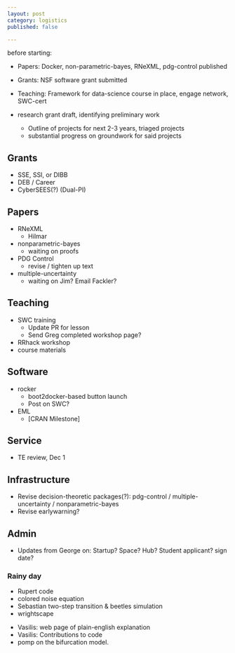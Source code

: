 ```yaml
---
layout: post
category: logistics
published: false

---
```



before starting:

- Papers: Docker, non-parametric-bayes, RNeXML, pdg-control published
- Grants: NSF software grant submitted
- Teaching: Framework for data-science course in place, engage network, SWC-cert

- research grant draft, identifying preliminary work
  - Outline of projects for next 2-3 years, triaged projects
  - substantial progress on groundwork for said projects


## Grants ##

- SSE, SSI, or DIBB 
- DEB / Career
- CyberSEES(?) (Dual-PI)

## Papers ##

- RNeXML 
  - Hilmar
- nonparametric-bayes
  - waiting on proofs
- PDG Control
  - revise / tighten up text
- multiple-uncertainty 
	 - waiting on Jim? Email Fackler?

## Teaching ##

- SWC training
  - Update PR for lesson
  - Send Greg completed workshop page? 
- RRhack workshop
- course materials



## Software ##

- rocker
  - boot2docker-based button launch
  - Post on SWC?
- EML
  - [CRAN Milestone]



## Service ##

- TE review, Dec 1

## Infrastructure ## 

- Revise decision-theoretic packages(?): pdg-control / multiple-uncertainty / nonparametric-bayes
- Revise earlywarning? 


## Admin ##

- Updates from George on: Startup? Space? Hub? Student applicant? sign date?

### Rainy day ###

- Rupert code
- colored noise equation
- Sebastian two-step transition & beetles simulation
- wrightscape
* Vasilis: web page of plain-english explanation
* Vasilis: Contributions to code
* pomp on the bifurcation model.